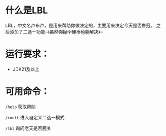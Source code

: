 # 什么是LBL
LBL，中文名卢布卢，是用来帮助你做决定的，主要用来决定今天是否鲁冠。
之后添加了二选一功能~~（虽然你抛个硬币也能解决）~~

# 运行要求：

- JDK21及以上

# 可用命令：

``/help`` 获取帮助

``/coott`` 进入自定义二选一模式

``/lbl`` 询问老天是否鹿关
